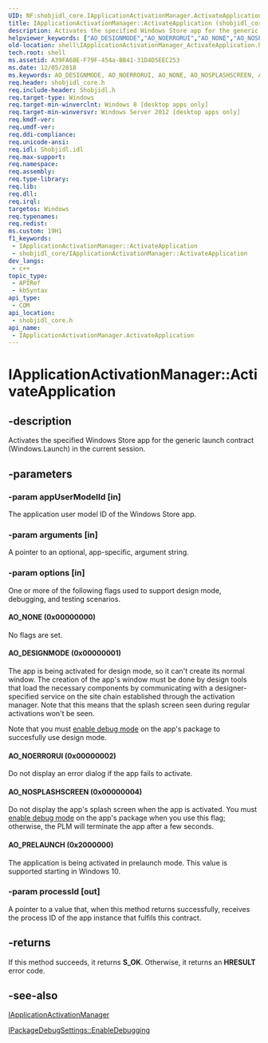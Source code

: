 ```yaml
---
UID: NF:shobjidl_core.IApplicationActivationManager.ActivateApplication
title: IApplicationActivationManager::ActivateApplication (shobjidl_core.h)
description: Activates the specified Windows Store app for the generic launch contract (Windows.Launch) in the current session.
helpviewer_keywords: ["AO_DESIGNMODE","AO_NOERRORUI","AO_NONE","AO_NOSPLASHSCREEN","AO_PRELAUNCH","ActivateApplication","ActivateApplication method [Windows Shell]","ActivateApplication method [Windows Shell]","IApplicationActivationManager interface","IApplicationActivationManager interface [Windows Shell]","ActivateApplication method","IApplicationActivationManager.ActivateApplication","IApplicationActivationManager::ActivateApplication","shell.IApplicationActivationManager_ActivateApplication","shobjidl_core/IApplicationActivationManager::ActivateApplication"]
old-location: shell\IApplicationActivationManager_ActivateApplication.htm
tech.root: shell
ms.assetid: A39FA68E-F79F-454a-BB41-31D4D5EEC253
ms.date: 12/05/2018
ms.keywords: AO_DESIGNMODE, AO_NOERRORUI, AO_NONE, AO_NOSPLASHSCREEN, AO_PRELAUNCH, ActivateApplication, ActivateApplication method [Windows Shell], ActivateApplication method [Windows Shell],IApplicationActivationManager interface, IApplicationActivationManager interface [Windows Shell],ActivateApplication method, IApplicationActivationManager.ActivateApplication, IApplicationActivationManager::ActivateApplication, shell.IApplicationActivationManager_ActivateApplication, shobjidl_core/IApplicationActivationManager::ActivateApplication
req.header: shobjidl_core.h
req.include-header: Shobjidl.h
req.target-type: Windows
req.target-min-winverclnt: Windows 8 [desktop apps only]
req.target-min-winversvr: Windows Server 2012 [desktop apps only]
req.kmdf-ver: 
req.umdf-ver: 
req.ddi-compliance: 
req.unicode-ansi: 
req.idl: Shobjidl.idl
req.max-support: 
req.namespace: 
req.assembly: 
req.type-library: 
req.lib: 
req.dll: 
req.irql: 
targetos: Windows
req.typenames: 
req.redist: 
ms.custom: 19H1
f1_keywords:
 - IApplicationActivationManager::ActivateApplication
 - shobjidl_core/IApplicationActivationManager::ActivateApplication
dev_langs:
 - c++
topic_type:
 - APIRef
 - kbSyntax
api_type:
 - COM
api_location:
 - shobjidl_core.h
api_name:
 - IApplicationActivationManager.ActivateApplication
---
```


# IApplicationActivationManager::ActivateApplication


## -description

Activates the specified Windows Store app for the generic launch contract (Windows.Launch) in the current session.

## -parameters

### -param appUserModelId [in]

The application user model ID of the Windows Store app.

### -param arguments [in]

A pointer to an optional, app-specific, argument string.

### -param options [in]

One or more of the following flags used to support design mode, debugging, and testing scenarios.



#### AO_NONE (0x00000000)

No flags are set.



#### AO_DESIGNMODE (0x00000001)

The app is being activated for design mode, so it can't create its normal window. The creation of the app's window must be done by design tools that load the necessary components by communicating with a designer-specified service on the site chain established through the activation manager. Note that this means that the splash screen seen during regular activations won't be seen.

                                

Note that you must <a href="https://docs.microsoft.com/windows/desktop/api/shobjidl_core/nf-shobjidl_core-ipackagedebugsettings-enabledebugging">enable debug mode</a> on the app's package to succesfully use design mode.



#### AO_NOERRORUI (0x00000002)

Do not display an error dialog if the app fails to activate.



#### AO_NOSPLASHSCREEN (0x00000004)

Do not display the app's splash screen when the app is activated. You must <a href="https://docs.microsoft.com/windows/desktop/api/shobjidl_core/nf-shobjidl_core-ipackagedebugsettings-enabledebugging">enable debug mode</a> on the app's package when you use this flag; otherwise, the PLM will terminate the app after a few seconds.



#### AO_PRELAUNCH (0x2000000)

The application is being activated in prelaunch mode. This value is supported starting in Windows 10.

### -param processId [out]

A pointer to a value that, when this method returns successfully, receives the process ID of the app instance that fulfils this contract.

## -returns

If this method succeeds, it returns <b xmlns:loc="http://microsoft.com/wdcml/l10n">S_OK</b>. Otherwise, it returns an <b xmlns:loc="http://microsoft.com/wdcml/l10n">HRESULT</b> error code.

## -see-also

<a href="https://docs.microsoft.com/windows/desktop/api/shobjidl_core/nn-shobjidl_core-iapplicationactivationmanager">IApplicationActivationManager</a>



<a href="https://docs.microsoft.com/windows/desktop/api/shobjidl_core/nf-shobjidl_core-ipackagedebugsettings-enabledebugging">IPackageDebugSettings::EnableDebugging</a>

